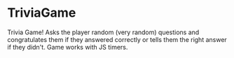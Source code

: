 # TriviaGame
Trivia Game! Asks the player random (very random) questions and congratulates them if they answered correctly or tells them the right answer if they didn't. Game works with JS timers.

